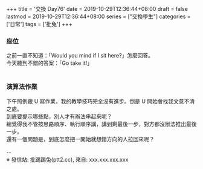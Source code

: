 +++
title = '交換 Day76'
date = 2019-10-29T12:36:44+08:00
draft = false
lastmod = 2019-10-29T12:36:44+08:00
series = ["交換學生"]
categories = ['日常']
tags = ['批兔']
+++
### 座位 
之前一直不知道：「Would you mind if I sit here?」怎麼回答。<br>
今天聽到不錯的答案：「Go take it!」<br>
<br>
### 演算法作業 
下午照例跟 U 寫作業，我的教學技巧完全沒有進步。倒是 U 開始會找我文意不清之處。<br>
到底要提示哪些點，別人才有辦法串起來呢？<br>
總覺得我不管按思路順序、執行順序講，講到剩最後一步，對方都沒辦法推出最後一步。<br>
還有一個問題是，到底怎麼把一開始就想錯方向的人拉回來呢？<br>
<br>
--<br>
※ 發信站: 批踢踢兔(ptt2.cc), 來自: xxx.xxx.xxx.xxx<br>
